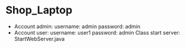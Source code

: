 # Shop_Laptop
- Account admin: username: admin
		password: admin
- Account user: username: user1
		password: admin
Class start server: StartWebServer.java